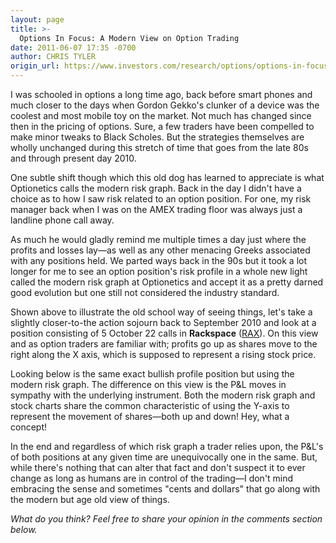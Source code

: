 ```yaml
---
layout: page
title: >-
  Options In Focus: A Modern View on Option Trading
date: 2011-06-07 17:35 -0700
author: CHRIS TYLER
origin_url: https://www.investors.com/research/options/options-in-focus-a-modern-view-on-option-trading/
---
```






I was schooled in options a long time ago, back before smart phones and much closer to the days when Gordon Gekko's clunker of a device was the coolest and most mobile toy on the market. Not much has changed since then in the pricing of options. Sure, a few traders have been compelled to make minor tweaks to Black Scholes. But the strategies themselves are wholly unchanged during this stretch of time that goes from the late 80s and through present day 2010. 

  

One subtle shift though which this old dog has learned to appreciate is what Optionetics calls the modern risk graph. Back in the day I didn't have a choice as to how I saw risk related to an option position. For one, my risk manager back when I was on the AMEX trading floor was always just a landline phone call away.

  

As much he would gladly remind me multiple times a day just where the profits and losses lay—as well as any other menacing Greeks associated with any positions held. We parted ways back in the 90s but it took a lot longer for me to see an option position's risk profile in a whole new light called the modern risk graph at Optionetics and accept it as a pretty darned good evolution but one still not considered the industry standard. 

  

  

Shown above to illustrate the old school way of seeing things, let's take a slightly closer-to-the action sojourn back to September 2010 and look at a position consisting of 5 October 22 calls in **Rackspace** ([RAX](https://research.investors.com/quote.aspx?symbol=RAX)). On this view and as option traders are familiar with; profits go up as shares move to the right along the X axis, which is supposed to represent a rising stock price.

  

Looking below is the same exact bullish profile position but using the modern risk graph. The difference on this view is the P&L moves in sympathy with the underlying instrument. Both the modern risk graph and stock charts share the common characteristic of using the Y-axis to represent the movement of shares—both up and down! Hey, what a concept!

  

  

In the end and regardless of which risk graph a trader relies upon, the P&L's of both positions at any given time are unequivocally one in the same. But, while there's nothing that can alter that fact and don't suspect it to ever change as long as humans are in control of the trading—I don't mind embracing the sense and sometimes "cents and dollars" that go along with the modern but age old view of things.

  

*What do you think? Feel free to share your opinion in the comments section below.*




